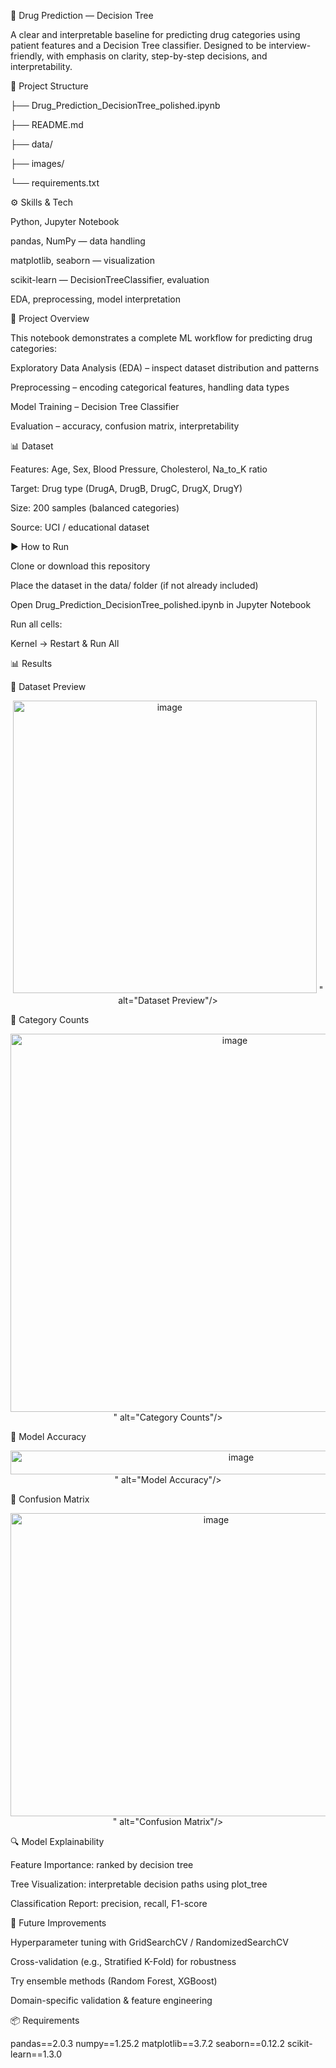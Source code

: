 💊 Drug Prediction — Decision Tree

A clear and interpretable baseline for predicting drug categories using patient features and a Decision Tree classifier. Designed to be interview-friendly, with emphasis on clarity, step-by-step decisions, and interpretability.

📂 Project Structure
<p align="left">├── Drug_Prediction_DecisionTree_polished.ipynb <p align="center">
<p align="left">├── README.md <p align="left"> 
<p align="left">├── data/ <p align="left">                                       
<p align="left">├── images/ <p align="left">                                  
<p align="left">└── requirements.txt <p align="left">                           

⚙️ Skills & Tech

Python, Jupyter Notebook

pandas, NumPy — data handling

matplotlib, seaborn — visualization

scikit-learn — DecisionTreeClassifier, evaluation

EDA, preprocessing, model interpretation

📝 Project Overview

This notebook demonstrates a complete ML workflow for predicting drug categories:

Exploratory Data Analysis (EDA) – inspect dataset distribution and patterns

Preprocessing – encoding categorical features, handling data types

Model Training – Decision Tree Classifier

Evaluation – accuracy, confusion matrix, interpretability

📊 Dataset

Features: Age, Sex, Blood Pressure, Cholesterol, Na_to_K ratio

Target: Drug type (DrugA, DrugB, DrugC, DrugX, DrugY)

Size: 200 samples (balanced categories)

Source: UCI / educational dataset

▶️ How to Run

Clone or download this repository

Place the dataset in the data/ folder (if not already included)

Open Drug_Prediction_DecisionTree_polished.ipynb in Jupyter Notebook

Run all cells:

Kernel → Restart & Run All

📊 Results

🔹 Dataset Preview

<p align="center"> <img width="486" height="468" src="<img width="465" height="466" alt="image" src="https://github.com/user-attachments/assets/c04c9931-d87b-4361-8d13-142f3e249cb2" />
" alt="Dataset Preview"/> </p>

🔹 Category Counts

<p align="center"> <img width="702" height="605" src="<img width="705" height="603" alt="image" src="https://github.com/user-attachments/assets/db95e5cb-656d-4c0f-b29a-a077062e7397" />
" alt="Category Counts"/> </p>

🔹 Model Accuracy

<p align="center"> <img width="722" height="38" src="<img width="647" height="41" alt="image" src="https://github.com/user-attachments/assets/242205cf-9563-4991-af2f-e123af7ee259" />
" alt="Model Accuracy"/> </p>

🔹 Confusion Matrix

<p align="center"> <img width="642" height="485" src="<img width="645" height="497" alt="image" src="https://github.com/user-attachments/assets/94de5030-220e-4e08-ac03-4f8288c67436" />
" alt="Confusion Matrix"/> </p>

🔍 Model Explainability

Feature Importance: ranked by decision tree

Tree Visualization: interpretable decision paths using plot_tree

Classification Report: precision, recall, F1-score

🚀 Future Improvements

Hyperparameter tuning with GridSearchCV / RandomizedSearchCV

Cross-validation (e.g., Stratified K-Fold) for robustness

Try ensemble methods (Random Forest, XGBoost)

Domain-specific validation & feature engineering

📦 Requirements

pandas==2.0.3
numpy==1.25.2
matplotlib==3.7.2
seaborn==0.12.2
scikit-learn==1.3.0
